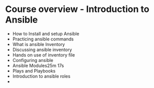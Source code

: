 # Course overview - Introduction to Ansible
* How to Install and setup Ansible
* Practicing ansible commands
* What is ansible Inventory
* Discussing ansible inventory
* Hands on use of inventory file
* Configuring ansible
* Ansible Modules25m 17s
* Plays and Playbooks
* Introduction to ansible roles
* 
